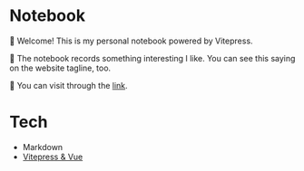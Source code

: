 # Notebook

📖 Welcome! This is my personal notebook powered by Vitepress.

🔮 The notebook records something interesting I like. You can see this saying on the website tagline, too.

🪩 You can visit through the [link](https://notebook.chouyatou.live).

# Tech
- Markdown
- [Vitepress & Vue](https://vitepress.vuejs.org/)

